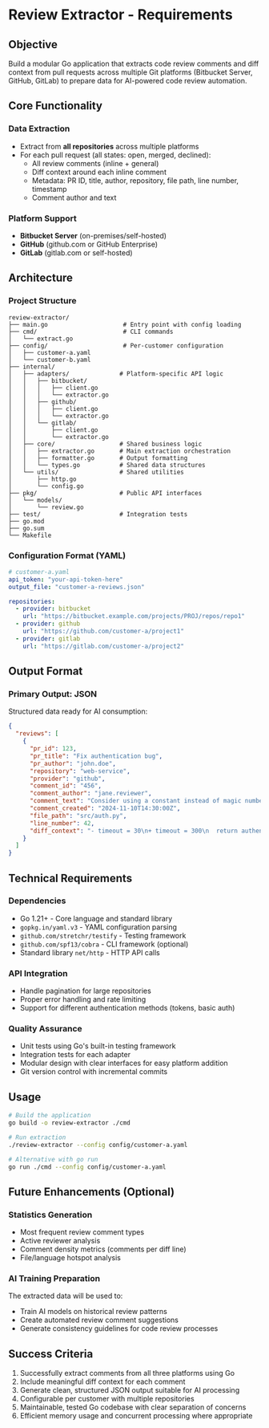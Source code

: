 # Review Extractor - Requirements

## Objective
Build a modular Go application that extracts code review comments and diff context from pull requests across multiple Git platforms (Bitbucket Server, GitHub, GitLab) to prepare data for AI-powered code review automation.

## Core Functionality

### Data Extraction
- Extract from **all repositories** across multiple platforms
- For each pull request (all states: open, merged, declined):
  - All review comments (inline + general)
  - Diff context around each inline comment
  - Metadata: PR ID, title, author, repository, file path, line number, timestamp
  - Comment author and text

### Platform Support
- **Bitbucket Server** (on-premises/self-hosted)
- **GitHub** (github.com or GitHub Enterprise)
- **GitLab** (gitlab.com or self-hosted)

## Architecture

### Project Structure
```
review-extractor/
├── main.go                     # Entry point with config loading
├── cmd/                        # CLI commands
│   └── extract.go
├── config/                     # Per-customer configuration
│   ├── customer-a.yaml
│   └── customer-b.yaml
├── internal/
│   ├── adapters/              # Platform-specific API logic
│   │   ├── bitbucket/
│   │   │   ├── client.go
│   │   │   └── extractor.go
│   │   ├── github/
│   │   │   ├── client.go
│   │   │   └── extractor.go
│   │   └── gitlab/
│   │       ├── client.go
│   │       └── extractor.go
│   ├── core/                  # Shared business logic
│   │   ├── extractor.go       # Main extraction orchestration
│   │   ├── formatter.go       # Output formatting
│   │   └── types.go           # Shared data structures
│   └── utils/                 # Shared utilities
│       ├── http.go
│       └── config.go
├── pkg/                       # Public API interfaces
│   └── models/
│       └── review.go
├── test/                      # Integration tests
├── go.mod
├── go.sum
└── Makefile
```

### Configuration Format (YAML)
```yaml
# customer-a.yaml
api_token: "your-api-token-here"
output_file: "customer-a-reviews.json"

repositories:
  - provider: bitbucket
    url: "https://bitbucket.example.com/projects/PROJ/repos/repo1"
  - provider: github  
    url: "https://github.com/customer-a/project1"
  - provider: gitlab
    url: "https://gitlab.com/customer-a/project2"
```

## Output Format

### Primary Output: JSON
Structured data ready for AI consumption:
```json
{
  "reviews": [
    {
      "pr_id": 123,
      "pr_title": "Fix authentication bug",
      "pr_author": "john.doe",
      "repository": "web-service",
      "provider": "github",
      "comment_id": "456",
      "comment_author": "jane.reviewer",
      "comment_text": "Consider using a constant instead of magic number",
      "comment_created": "2024-11-10T14:30:00Z",
      "file_path": "src/auth.py",
      "line_number": 42,
      "diff_context": "- timeout = 30\n+ timeout = 300\n  return authenticate(user)"
    }
  ]
}
```

## Technical Requirements

### Dependencies
- Go 1.21+ - Core language and standard library
- `gopkg.in/yaml.v3` - YAML configuration parsing
- `github.com/stretchr/testify` - Testing framework
- `github.com/spf13/cobra` - CLI framework (optional)
- Standard library `net/http` - HTTP API calls

### API Integration
- Handle pagination for large repositories
- Proper error handling and rate limiting
- Support for different authentication methods (tokens, basic auth)

### Quality Assurance
- Unit tests using Go's built-in testing framework
- Integration tests for each adapter
- Modular design with clear interfaces for easy platform addition
- Git version control with incremental commits

## Usage
```bash
# Build the application
go build -o review-extractor ./cmd

# Run extraction
./review-extractor --config config/customer-a.yaml

# Alternative with go run
go run ./cmd --config config/customer-a.yaml
```

## Future Enhancements (Optional)

### Statistics Generation
- Most frequent review comment types
- Active reviewer analysis
- Comment density metrics (comments per diff line)
- File/language hotspot analysis

### AI Training Preparation
The extracted data will be used to:
- Train AI models on historical review patterns
- Create automated review comment suggestions
- Generate consistency guidelines for code review processes

## Success Criteria
1. Successfully extract comments from all three platforms using Go
2. Include meaningful diff context for each comment
3. Generate clean, structured JSON output suitable for AI processing
4. Configurable per customer with multiple repositories
5. Maintainable, tested Go codebase with clear separation of concerns
6. Efficient memory usage and concurrent processing where appropriate